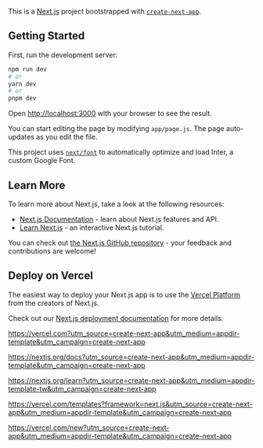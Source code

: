 This is a [Next.js](https://nextjs.org/) project bootstrapped with [`create-next-app`](https://github.com/vercel/next.js/tree/canary/packages/create-next-app).

## Getting Started

First, run the development server:

```bash
npm run dev
# or
yarn dev
# or
pnpm dev
```

Open [http://localhost:3000](http://localhost:3000) with your browser to see the result.

You can start editing the page by modifying `app/page.js`. The page auto-updates as you edit the file.

This project uses [`next/font`](https://nextjs.org/docs/basic-features/font-optimization) to automatically optimize and load Inter, a custom Google Font.

## Learn More

To learn more about Next.js, take a look at the following resources:

-   [Next.js Documentation](https://nextjs.org/docs) - learn about Next.js features and API.
-   [Learn Next.js](https://nextjs.org/learn) - an interactive Next.js tutorial.

You can check out [the Next.js GitHub repository](https://github.com/vercel/next.js/) - your feedback and contributions are welcome!

## Deploy on Vercel

The easiest way to deploy your Next.js app is to use the [Vercel Platform](https://vercel.com/new?utm_medium=default-template&filter=next.js&utm_source=create-next-app&utm_campaign=create-next-app-readme) from the creators of Next.js.

Check out our [Next.js deployment documentation](https://nextjs.org/docs/deployment) for more details.

<!-- <===================> -->

https://vercel.com?utm_source=create-next-app&utm_medium=appdir-template&utm_campaign=create-next-app

https://nextjs.org/docs?utm_source=create-next-app&utm_medium=appdir-template&utm_campaign=create-next-app

https://nextjs.org/learn?utm_source=create-next-app&utm_medium=appdir-template-tw&utm_campaign=create-next-app

https://vercel.com/templates?framework=next.js&utm_source=create-next-app&utm_medium=appdir-template&utm_campaign=create-next-app

https://vercel.com/new?utm_source=create-next-app&utm_medium=appdir-template&utm_campaign=create-next-app
